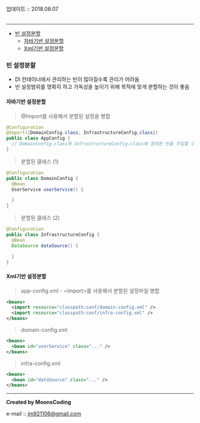 
<div class="pull-right">  업데이트 :: 2018.08.07 </div><br>

---

<!-- @import "[TOC]" {cmd="toc" depthFrom=1 depthTo=6 orderedList=false} -->
<!-- code_chunk_output -->

* [빈 설정분할](#빈-설정분할)
	* [자바기반 설정분할](#자바기반-설정분할)
	* [Xml기반 설정분할](#xml기반-설정분할)

<!-- /code_chunk_output -->

### 빈 설정분할

- DI 컨테이너에서 관리하는 빈이 많아질수록 관리가 어려움
- 빈 설정범위를 명확히 하고 가독성을 높이기 위해 목적에 맞게 분할하는 것이 좋음

#### 자바기반 설정분할

> @Import를 사용해서 분할된 설정을 병합
```java
@Configuration
@Import({DomainConfig.class, InfrastructureConfig.class})
public class AppConfig {
  // DomainConfig.class와 InfrastructureConfig.class에 정의한 빈을 주입할 수 있음
}
```

> 분할된 클래스 (1)
```java
@Configuration
public class DomainConfig {
  @Bean
  UserService userService() {

  }
}  
```

> 분할된 클래스 (2)
```java
@Configuration
public class InfrastructureConfig {
  @Bean
  DataSource dataSource() {

  }
}
```

#### Xml기반 설정분할

> app-config.xml -  \<import>를 사용해서 분할된 설정파일 병합
```xml
<beans>
  <import resource="classpath:conf/domain-config.xml" />
  <import resource="classpath:conf/infra-config.xml" />
</beans>
```

> domain-config.xml
```xml
<beans>
  <bean id="userService" class="..." />
</beans>
```

> infra-config.xml
```xml
<beans>
  <bean id="dataSource" class="..." />
</beans>
```

---

**Created by MoonsCoding**

e-mail :: jm921106@gmail.com
